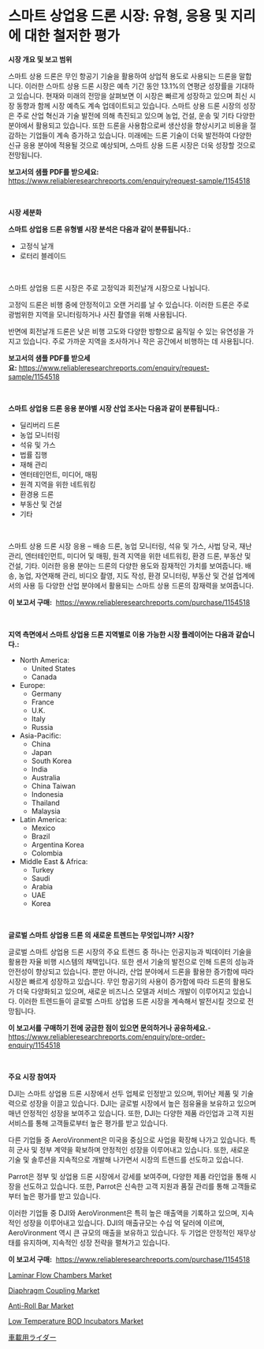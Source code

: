 <p><h1>스마트 상업용 드론 시장: 유형, 응용 및 지리에 대한 철저한 평가</h1></p><p><strong>시장 개요 및 보고 범위</strong></p>
<p><p>스마트 상용 드론은 무인 항공기 기술을 활용하여 상업적 용도로 사용되는 드론을 말합니다. 이러한 스마트 상용 드론 시장은 예측 기간 동안 13.1%의 연평균 성장률을 기대하고 있습니다. 현재와 미래의 전망을 살펴보면 이 시장은 빠르게 성장하고 있으며 최신 시장 동향과 함께 시장 예측도 계속 업데이트되고 있습니다. 스마트 상용 드론 시장의 성장은 주로 산업 혁신과 기술 발전에 의해 촉진되고 있으며 농업, 건설, 운송 및 기타 다양한 분야에서 활용되고 있습니다. 또한 드론을 사용함으로써 생산성을 향상시키고 비용을 절감하는 기업들이 계속 증가하고 있습니다. 미래에는 드론 기술이 더욱 발전하여 다양한 신규 응용 분야에 적용될 것으로 예상되며, 스마트 상용 드론 시장은 더욱 성장할 것으로 전망됩니다.</p></p>
<p><strong>보고서의 샘플 PDF를 받으세요:</strong> <a href="https://www.reliableresearchreports.com/enquiry/request-sample/1154518">https://www.reliableresearchreports.com/enquiry/request-sample/1154518</a></p>
<p>&nbsp;</p>
<p><strong>시장 세분화</strong></p>
<p><strong>스마트 상업용 드론 유형별 시장 분석은 다음과 같이 분류됩니다.:</strong></p>
<p><ul><li>고정식 날개</li><li>로터리 블레이드</li></ul></p>
<p>&nbsp;</p>
<p><p>스마트 상업용 드론 시장은 주로 고정익과 회전날개 시장으로 나뉩니다. </p><p>고정익 드론은 비행 중에 안정적이고 오랜 거리를 날 수 있습니다. 이러한 드론은 주로 광범위한 지역을 모니터링하거나 사진 촬영을 위해 사용됩니다. </p><p>반면에 회전날개 드론은 낮은 비행 고도와 다양한 방향으로 움직일 수 있는 유연성을 가지고 있습니다. 주로 가까운 지역을 조사하거나 작은 공간에서 비행하는 데 사용됩니다.</p></p>
<p><strong>보고서의 샘플 PDF를 받으세요:</strong>&nbsp;<a href="https://www.reliableresearchreports.com/enquiry/request-sample/1154518">https://www.reliableresearchreports.com/enquiry/request-sample/1154518</a></p>
<p>&nbsp;</p>
<p><strong> 스마트 상업용 드론 응용 분야별 시장 산업 조사는 다음과 같이 분류됩니다.:</strong></p>
<p><ul><li>딜리버리 드론</li><li>농업 모니터링</li><li>석유 및 가스</li><li>법률 집행</li><li>재해 관리</li><li>엔터테인먼트, 미디어, 매핑</li><li>원격 지역을 위한 네트워킹</li><li>환경용 드론</li><li>부동산 및 건설</li><li>기타</li></ul></p>
<p>&nbsp;</p>
<p><p>스마트 상용 드론 시장 응용 – 배송 드론, 농업 모니터링, 석유 및 가스, 사법 당국, 재난 관리, 엔터테인먼트, 미디어 및 매핑, 원격 지역을 위한 네트워킹, 환경 드론, 부동산 및 건설, 기타. 이러한 응용 분야는 드론의 다양한 용도와 잠재적인 가치를 보여줍니다. 배송, 농업, 자연재해 관리, 비디오 촬영, 지도 작성, 환경 모니터링, 부동산 및 건설 업계에서의 사용 등 다양한 산업 분야에서 활용되는 스마트 상용 드론의 잠재력을 보여줍니다.</p></p>
<p><strong>이 보고서 구매:</strong>&nbsp; <a href="https://www.reliableresearchreports.com/purchase/1154518">https://www.reliableresearchreports.com/purchase/1154518</a></p>
<p>&nbsp;</p>
<p><strong>지역 측면에서 스마트 상업용 드론 지역별로 이용 가능한 시장 플레이어는 다음과 같습니다.:</strong></p>
<p><ul>
    <li>
        North America:
        <ul>
            <li>United States</li>
            <li>Canada</li>
        </ul>
    </li>
    <li>
        Europe:
        <ul>
            <li>Germany</li>
            <li>France</li>
            <li>U.K.</li>
            <li>Italy</li>
            <li>Russia</li>
        </ul>
    </li>
    <li>
        Asia-Pacific:
        <ul>
            <li>China</li>
            <li>Japan</li>
            <li>South Korea</li>
            <li>India</li>
            <li>Australia</li>
            <li>China Taiwan</li>
            <li>Indonesia</li>
            <li>Thailand</li>
            <li>Malaysia</li>
        </ul>
    </li>
    <li>
        Latin America:
        <ul>
            <li>Mexico</li>
            <li>Brazil</li>
            <li>Argentina Korea</li>
            <li>Colombia</li>
        </ul>
    </li>
    <li>
        Middle East & Africa:
        <ul>
            <li>Turkey</li>
            <li>Saudi</li>
            <li>Arabia</li>
            <li>UAE</li>
            <li>Korea</li>
        </ul>
    </li>
    </ul></p>
<p>&nbsp;</p>
<p><strong>글로벌 스마트 상업용 드론 의 새로운 트렌드는 무엇입니까? 시장?</strong></p>
<p><p>글로벌 스마트 상업용 드론 시장의 주요 트렌드 중 하나는 인공지능과 빅데이터 기술을 활용한 자율 비행 시스템의 채택입니다. 또한 센서 기술의 발전으로 인해 드론의 성능과 안전성이 향상되고 있습니다. 뿐만 아니라, 산업 분야에서 드론을 활용한 증가함에 따라 시장은 빠르게 성장하고 있습니다. 무인 항공기의 사용이 증가함에 따라 드론의 활용도가 더욱 다양화되고 있으며, 새로운 비즈니스 모델과 서비스 개발이 이루어지고 있습니다. 이러한 트렌드들이 글로벌 스마트 상업용 드론 시장을 계속해서 발전시킬 것으로 전망됩니다.</p></p>
<p><strong>이 보고서를 구매하기 전에 궁금한 점이 있으면 문의하거나 공유하세요.</strong>- <a href="https://www.reliableresearchreports.com/enquiry/pre-order-enquiry/1154518">https://www.reliableresearchreports.com/enquiry/pre-order-enquiry/1154518</a></p>
<p>&nbsp;</p>
<p><strong>주요 시장 참여자</strong></p>
<p><p>DJI는 스마트 상업용 드론 시장에서 선두 업체로 인정받고 있으며, 뛰어난 제품 및 기술력으로 성장을 이끌고 있습니다. DJI는 글로벌 시장에서 높은 점유율을 보유하고 있으며 매년 안정적인 성장을 보여주고 있습니다. 또한, DJI는 다양한 제품 라인업과 고객 지원 서비스를 통해 고객들로부터 높은 평가를 받고 있습니다.</p><p>다른 기업들 중 AeroVironment은 미국을 중심으로 사업을 확장해 나가고 있습니다. 특히 군사 및 정부 계약을 확보하며 안정적인 성장을 이루어내고 있습니다. 또한, 새로운 기술 및 솔루션을 지속적으로 개발해 나가면서 시장의 트렌드를 선도하고 있습니다.</p><p>Parrot은 정부 및 상업용 드론 시장에서 강세를 보여주며, 다양한 제품 라인업을 통해 시장을 선도하고 있습니다. 또한, Parrot은 신속한 고객 지원과 품질 관리를 통해 고객들로부터 높은 평가를 받고 있습니다.</p><p>이러한 기업들 중 DJI와 AeroVironment은 특히 높은 매출액을 기록하고 있으며, 지속적인 성장을 이루어내고 있습니다. DJI의 매출규모는 수십 억 달러에 이르며, AeroVironment 역시 큰 규모의 매출을 보유하고 있습니다. 두 기업은 안정적인 재무상태를 유지하며, 지속적인 성장 전략을 펼쳐가고 있습니다.</p></p>
<p><strong>이 보고서 구매:</strong>&nbsp;&nbsp;<a href="https://www.reliableresearchreports.com/purchase/1154518">https://www.reliableresearchreports.com/purchase/1154518</a></p>
<p><p><a href="https://issuu.com/reportprime-2/docs/laminar-flow-chambers-market-size-2030.pptx">Laminar Flow Chambers Market</a></p><p><a href="https://view.publitas.com/reportprime-1/diaphragm-coupling-market-size-share-trends-analysis-report-by-material-by-type-by-end-user-by-region-and-segment-forecasts-2024-2031/">Diaphragm Coupling Market</a></p><p><a href="https://valiant-lunge-8fe.notion.site/Insights-into-Anti-Roll-Bar-Market-Size-Analysing-Market-Share-Trends-and-Growth-from-2024-to-203-17549b85bdf64086a63f3bb6925ed7d5">Anti-Roll Bar Market</a></p><p><a href="https://issuu.com/reportprime-2/docs/low-temperature-bod-incubators-market-size-2030.pp">Low Temperature BOD Incubators Market</a></p><p><a href="https://github.com/wkuactfdzwizk06/Market-Research-Report-List-1/blob/main/37230014278.md">車載用ライダー</a></p></p>
